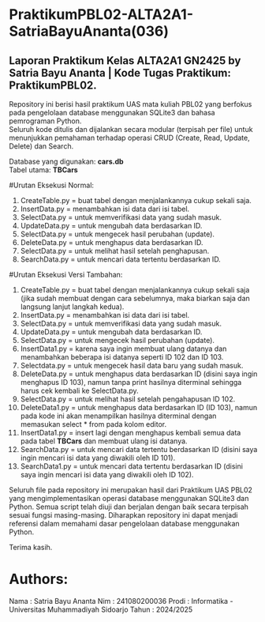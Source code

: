 # PraktikumPBL02-ALTA2A1-SatriaBayuAnanta(036)
Laporan Praktikum Kelas ALTA2A1 GN2425 by Satria Bayu Ananta | Kode Tugas Praktikum: PraktikumPBL02.
-
Repository ini berisi hasil praktikum UAS mata kuliah PBL02 yang berfokus pada pengelolaan database menggunakan SQLite3 dan bahasa pemrograman Python.  
Seluruh kode ditulis dan dijalankan secara modular (terpisah per file) untuk menunjukkan pemahaman terhadap operasi CRUD (Create, Read, Update, Delete) dan Search.

Database yang digunakan: **cars.db**  
Tabel utama: **TBCars**

#Urutan Eksekusi Normal:
1. CreateTable.py = buat tabel dengan menjalankannya cukup sekali saja.
2. InsertData.py = menambahkan isi data dari isi tabel.
3. SelectData.py = untuk memverifikasi data yang sudah masuk.
4. UpdateData.py = untuk mengubah data berdasarkan ID.
5. SelectData.py = untuk mengecek hasil perubahan (update).
6. DeleteData.py = untuk menghapus data berdasarkan ID.
7. SelectData.py = untuk melihat hasil setelah penghapusan.
8. SearchData.py = untuk mencari data tertentu berdasarkan ID.

#Urutan Eksekusi Versi Tambahan:
1. CreateTable.py = buat tabel dengan menjalankannya cukup sekali saja (jika sudah membuat dengan cara sebelumnya, maka biarkan saja dan langsung lanjut langkah kedua).
2. InsertData.py = menambahkan isi data dari isi tabel.
3. SelectData.py = untuk memverifikasi data yang sudah masuk.
4. UpdateData.py = untuk mengubah data berdasarkan ID.
5. SelectData.py = untuk mengecek hasil perubahan (update).
6. InsertData1.py = karena saya ingin membuat ulang datanya dan menambahkan beberapa isi datanya seperti ID 102 dan ID 103.
7. Selectdata.py = untuk mengecek hasil data baru yang sudah masuk.
8. DeleteData.py = untuk menghapus data berdasarkan ID (disini saya ingin menghapus ID 103), namun tanpa print hasilnya diterminal sehingga harus cek kembali ke SelectData.py.
9. SelectData.py = untuk melihat hasil setelah pengahapusan ID 102.
10. DeleteData1.py = untuk menghapus data berdasarkan ID (ID 103), namun pada kode ini akan menampilkan hasilnya diterminal dengan memasukan select * from pada kolom editor.
11. InsertData1.py = insert lagi dengan menghapus kembali semua data pada tabel **TBCars** dan membuat ulang isi datanya.
12. SearchData.py = untuk mencari data tertentu berdasarkan ID (disini saya ingin mencari isi data yang diwakili oleh ID 101).
13. SearchData1.py = untuk mencari data tertentu berdasarkan ID (disini saya ingin mencari isi data yang diwakili oleh ID 102).

Seluruh file pada repository ini merupakan hasil dari Praktikum UAS PBL02 yang mengimplementasikan operasi database menggunakan SQLite3 dan Python.
Semua script telah diuji dan berjalan dengan baik secara terpisah sesuai fungsi masing-masing.
Diharapkan repository ini dapat menjadi referensi dalam memahami dasar pengelolaan database menggunakan Python.

Terima kasih.

# Authors:
Nama  : Satria Bayu Ananta
Nim   : 241080200036
Prodi : Informatika - Universitas Muhammadiyah Sidoarjo
Tahun : 2024/2025
